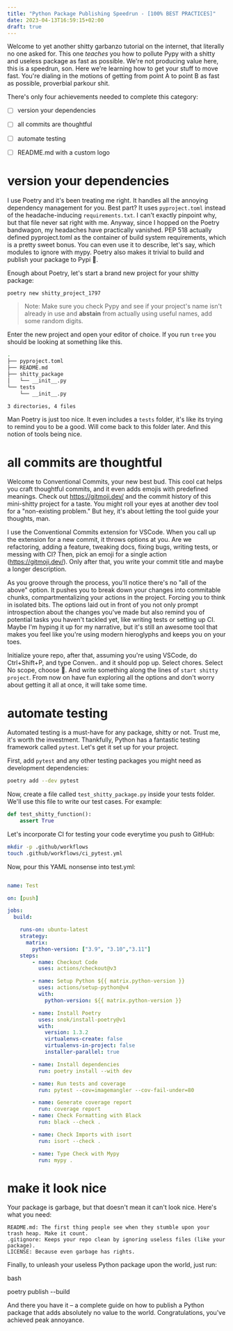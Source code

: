 ```yaml
---
title: "️️Python Package Publishing Speedrun - [100% BEST PRACTICES]️"
date: 2023-04-13T16:59:15+02:00
draft: true
---
```


Welcome to yet another shitty garbanzo tutorial on the internet, that literally no one asked for. This one _teaches_ you how to pollute Pypy with a shitty and useless package as fast as possible. We're not producing value here, this is a speedrun, son. Here we're learning how to get your stuff to move fast. You're dialing in the motions of getting from point A to point B as fast as possible, proverbial parkour shit.

There's only four achievements needed to complete this category:
- [ ] version your dependencies
- [ ] all commits are thoughtful
- [ ] automate testing
- [ ] README.md with a custom logo


# version your dependencies

I use Poetry and it's been treating me right. It handles all the annoying dependency management for you. Best part? It uses `pyproject.toml` instead of the headache-inducing `requirements.txt`. I can't exactly pinpoint why, but that file never sat right with me. Anyway, since I hopped on the Poetry bandwagon, my headaches have practically vanished. PEP 518 actually defined pyproject.toml as the container of build system requirements, which is a pretty sweet bonus. You can even use it to describe, let's say, which modules to ignore with mypy. Poetry also makes it trivial to build and publish your package to Pypi 🤌.

Enough about Poetry, let's start a brand new project for your shitty package:

```bash
poetry new shitty_project_1797
```
> Note: Make sure you check Pypy and see if your project's name isn't already in use and __abstain__ from actually using useful names, add some random digits.

Enter the new project and open your editor of choice. If you run `tree` you should be looking at something like this.
```bash
.
├── pyproject.toml
├── README.md
├── shitty_package
│   └── __init__.py
└── tests
    └── __init__.py

3 directories, 4 files
```

Man Poetry is just too nice. It even includes a `tests` folder, it's like its trying to remind you to be a good. Will come back to this folder later. And this notion of tools being nice.


# all commits are thoughtful

Welcome to Conventional Commits, your new best bud. This cool cat helps you craft thoughtful commits, and it even adds emojis with predefined meanings. Check out https://gitmoji.dev/ and the commit history of this mini-shitty project for a taste. You might roll your eyes at another dev tool for a "non-existing problem." But hey, it's about letting the tool guide your thoughts, man.

I use the Conventional Commits extension for VSCode. When you call up the extension for a new commit, it throws options at you. Are we refactoring, adding a feature, tweaking docs, fixing bugs, writing tests, or messing with CI? Then, pick an emoji for a single action (https://gitmoji.dev/). Only after that, you write your commit title and maybe a longer description.

As you groove through the process, you'll notice there's no "all of the above" option. It pushes you to break down your changes into commitable chunks, compartmentalizing your actions in the project. Forcing you to think in isolated bits. The options laid out in front of you not only prompt introspection about the changes you've made but also remind you of potential tasks you haven't tackled yet, like writing tests or setting up CI. Maybe I'm hyping it up for my narrative, but it's still an awesome tool that makes you feel like you're using modern hieroglyphs and keeps you on your toes.

Initialize youre repo, after that, assuming you're using VSCode, do Ctrl+Shift+P, and type Conven.. and it should pop up. Select chores. Select No scope, choose :tada:. And write something along the lines of `start shitty project`. From now on have fun exploring all the options and don't worry about getting it all at once, it will take some time.

# automate testing

Automated testing is a must-have for any package, shitty or not. Trust me, it's worth the investment. Thankfully, Python has a fantastic testing framework called `pytest`. Let's get it set up for your project.

First, add `pytest` and any other testing packages you might need as development dependencies:
```bash
poetry add --dev pytest
```

Now, create a file called `test_shitty_package.py` inside your tests folder. We'll use this file to write our test cases. For example:

```python
def test_shitty_function():
    assert True
```

Let's incorporate CI for testing your code everytime you push to GitHub:

```bash
mkdir -p .github/workflows
touch .github/workflows/ci_pytest.yml
```

Now, pour this YAML nonsense into test.yml:


```yaml

name: Test

on: [push]

jobs:
  build:

    runs-on: ubuntu-latest
    strategy:
      matrix:
        python-version: ["3.9", "3.10","3.11"]
    steps:
        - name: Checkout Code
          uses: actions/checkout@v3

        - name: Setup Python ${{ matrix.python-version }}
          uses: actions/setup-python@v4
          with:
            python-version: ${{ matrix.python-version }}

        - name: Install Poetry
          uses: snok/install-poetry@v1
          with:
            version: 1.3.2
            virtualenvs-create: false
            virtualenvs-in-project: false
            installer-parallel: true

        - name: Install dependencies
          run: poetry install --with dev

        - name: Run tests and coverage
          run: pytest --cov=imagemangler --cov-fail-under=80

        - name: Generate coverage report
          run: coverage report
        - name: Check Formatting with Black
          run: black --check .

        - name: Check Imports with isort
          run: isort --check .

        - name: Type Check with Mypy
          run: mypy .

```

# make it look nice

Your package is garbage, but that doesn't mean it can't look nice. Here's what you need:

    README.md: The first thing people see when they stumble upon your trash heap. Make it count.
    .gitignore: Keeps your repo clean by ignoring useless files (like your package).
    LICENSE: Because even garbage has rights.

Finally, to unleash your useless Python package upon the world, just run:

bash

poetry publish --build

And there you have it – a complete guide on how to publish a Python package that adds absolutely no value to the world. Congratulations, you've achieved peak annoyance.
